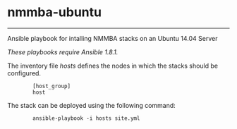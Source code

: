 # nmmba-ubuntu

------------------------

Ansible playbook for intalling NMMBA stacks on an Ubuntu 14.04 Server

*These playbooks require Ansible 1.8.1.*

The inventory file *hosts* defines the nodes in which the stacks should be configured.

```
        [host_group]
        host
```

The stack can be deployed using the following
command:

```
        ansible-playbook -i hosts site.yml 
```

